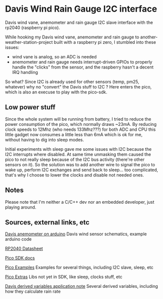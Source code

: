 # Davis Wind Rain Gauge I2C interface
Davis wind vane, anemometer and rain gauge I2C slave interface with the rp2040 (raspberry pi pico).

While hooking my Davis wind vane, anemometer and rain gauge to another-weather-station-project built with a raspberry pi zero, I stumbled into these issues:
* wind vane is analog, so an ADC is needed
* anemometer and rain gauge needs interrupt-driven GPIOs to properly handle the "clicks" from the sensor, and the raspberry hasn't a decent IRQ handling

So what? Since I2C is already used for other sensors (temp, pm25, whatever) why no "convert" the Davis stuff to I2C ? 
Here enters the pico, which is also an execuse to play with the pico-sdk.

## Low power stuff
Since the whole system will be running from battery, I tried to reduce the power consumption of the pico, which normally draws ~23mA.
By reducing clock speeds to 12Mhz (who needs 133Mhz???) for both ADC and CPU this little gadget now consumes a little less than 6mA which is ok for me,
without having to dig into sleep modes.

Initial experiments with sleep gave me some issues with I2C because the I2C interrupts where disabled. At same time unmasking them caused the pico 
to not really sleep because of the I2C bus activity (there're other sensors on it). So the solution was to add another wire to signal the pico to wake up,
perform I2C exchanges and send back to sleep... too complicated, that's why I choose to lower the clocks and disable not needed ones.

## Notes
Please note that I'm neither a C/C++ dev nor an embedded developer, just playing around.

## Sources, external links, etc
[Davis anemometer on arduino](http://cactus.io/hookups/weather/anemometer/davis/hookup-arduino-to-davis-anemometer) Davis wind sensor schematics, example arduino code

[RP2040 Datasheet](https://datasheets.raspberrypi.com/rp2040/rp2040-datasheet.pdf)

[Pico SDK docs](https://www.raspberrypi.com/documentation/pico-sdk)

[Pico Examples](https://github.com/raspberrypi/pico-examples) Examples for several things, including I2C slave, sleep, etc

[Pico Extras](https://github.com/raspberrypi/pico-extras) Libs not yet in SDK, like sleep, clocks stuff, etc

[Davis derived variables application note](https://support.davisinstruments.com/article/igpcv664kz-app-notes-derived-variables-in-davis-weather-products) Several derived variables, including how they calculate rain rate
